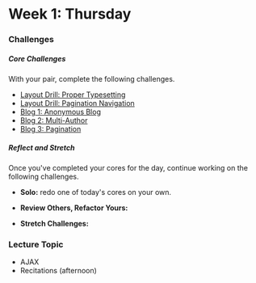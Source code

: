 # Week 1: Thursday

### Challenges

##### Core Challenges
With your pair, complete the following challenges.

- [Layout Drill: Proper Typesetting](https://github.com/otters-2014/layout-drill-proper-typesetting-challenge)
- [Layout Drill: Pagination Navigation](https://github.com/otters-2014/layout-drill-pagination-navigation-challenge)
- [Blog 1: Anonymous Blog](https://github.com/otters-2014/blog-1-anonymous-blog-challenge)
- [Blog 2: Multi-Author](https://github.com/otters-2014/blog-2-multi-author-challenge)
- [Blog 3: Pagination](https://github.com/otters-2014/blog-3-pagination-challenge)

##### Reflect and Stretch
Once you've completed your cores for the day, continue working on the following challenges.

- **Solo:** redo one of today's cores on your own.

- **Review Others, Refactor Yours:**

- **Stretch Challenges:**

### Lecture Topic
* AJAX
* Recitations (afternoon)
